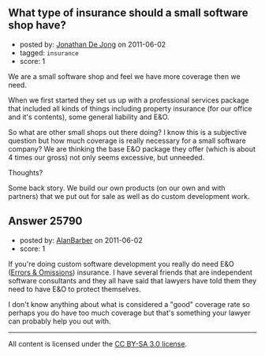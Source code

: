 ## What type of insurance should a small software shop have?

- posted by: [Jonathan De Jong](https://stackexchange.com/users/-1/10986-jonathan-de-jong) on 2011-06-02
- tagged: `insurance`
- score: 1

We are a small software shop and feel we have more coverage then we need. 

When we first started they set us up with a professional services package that included all kinds of things including property insurance (for our office and it's contents), some general liability and E&O. 

So what are other small shops out there doing? I know this is a subjective question but how much coverage is really necessary for a small software company? We are thinking the base E&O package they offer (which is about 4 times our gross) not only seems excessive, but unneeded. 

Thoughts?

Some back story. We build our own products (on our own and with partners) that we put out for sale as well as do custom development work. 


## Answer 25790

- posted by: [AlanBarber](https://stackexchange.com/users/-1/8933-alanbarber) on 2011-06-02
- score: 1

<p>If you're doing custom software development you really do need E&amp;O (<a href="http://www.investopedia.com/terms/e/errors-omissions-insurance.asp" rel="nofollow">Errors &amp; Omissions</a>) insurance. I have several friends that are independent software consultants and they all have said that lawyers have told them they need to have E&amp;O to protect themselves.</p>

<p>I don't know anything about what is considered a "good" coverage rate so perhaps you do have too much coverage but that's something your lawyer can probably help you out with.</p>




---

All content is licensed under the [CC BY-SA 3.0 license](https://creativecommons.org/licenses/by-sa/3.0/).
